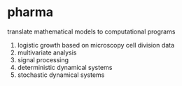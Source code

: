# pharma
translate mathematical models to computational programs
1) logistic growth based on microscopy cell division data
2) multivariate analysis
3) signal processing
4) deterministic dynamical systems
5) stochastic dynamical systems


